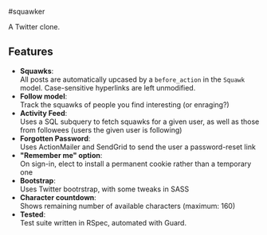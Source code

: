 #squawker

A Twitter clone.

## Features

* **Squawks**:     
  All posts are automatically upcased by a `before_action` in the `Squawk` model. Case-sensitive hyperlinks are left unmodified.
* **Follow model**:     
  Track the squawks of people you find interesting (or enraging?)
* **Activity Feed**:     
  Uses a SQL subquery to fetch squawks for a given user, as well as those from followees (users the given user is following)
* **Forgotten Password**:     
  Uses ActionMailer and SendGrid to send the user a password-reset link
* **"Remember me" option**:     
  On sign-in, elect to install a permanent cookie rather than a temporary one
* **Bootstrap**:     
  Uses Twitter bootrstrap, with some tweaks in SASS
* **Character countdown**:       
  Shows remaining number of available characters (maximum: 160)
* **Tested**:     
  Test suite written in RSpec, automated with Guard.
